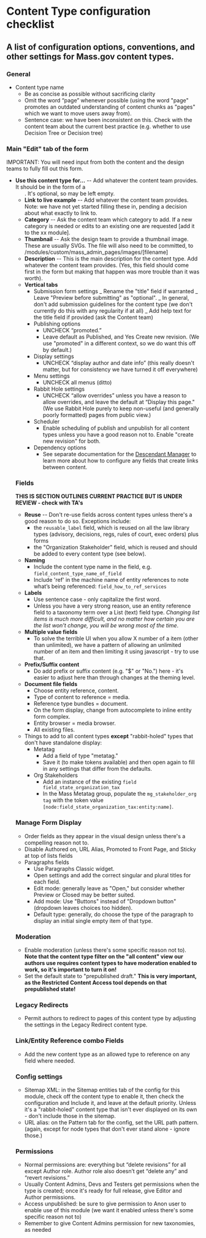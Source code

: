 # Content Type configuration checklist

## A list of configuration options, conventions, and other settings for Mass.gov content types.

### General

- Content type name
  - Be as concise as possible without sacrificing clarity
  - Omit the word “page” whenever possible (using the word "page" promotes an outdated understanding of content chunks as "pages" which we want to move users away from).
  - Sentence case: we have been inconsistent on this. Check with the content team about the current best practice (e.g. whether to use Decision Tree or Decision tree)

### Main "Edit" tab of the form

IMPORTANT: You will need input from both the content and the design teams to fully fill out this form.

- **Use this content type for...** -- Add whatever the content team provides. It should be in the form of a <ul>. It's optional, so may be left empty.
- **Link to live example** -- Add whatever the content team provides. Note: we have not yet started filling these in, pending a decision about what exactly to link to.
- **Category** -- Ask the content team which category to add. If a new category is needed or edits to an existing one are requested [add it to the xx module].
- **Thumbnail** -- Ask the design team to provide a thumbnail image. These are usually SVGs. The file will also need to be committed, to /modules/custom/mass_admin_pages/images/[filename]
- **Description** -- This is the main description for the content type. Add whatever the content team provides. (Yes, this field should come first in the form but making that happen was more trouble than it was worth).
- **Vertical tabs**
  - Submission form settings
    _ Rename the "title" field if warranted
    _ Leave "Preview before submitting" as "optional".
    _ In general, don't add submission guidelines for the content type (we don't currently do this with any regularity if at all)
    _ Add help text for the title field if provided (ask the Content team)
  - Publishing options
    - UNCHECK “promoted.”
    - Leave default as Published, and Yes Create new revision. (We use "promoted" in a different context, so we do want this off by default.)
  - Display settings
    - UNCHECK “display author and date info” (this really doesn't matter, but for consistency we have turned it off everywhere)
  - Menu settings
    - UNCHECK all menus (ditto)
  - Rabbit Hole settings
    - UNCHECK “allow overrides” unless you have a reason to allow overrides, and leave the default at “Display this page." (We use Rabbit Hole purely to keep non-useful (and generally poorly formatted) pages from public view.)
  - Scheduler
    - Enable scheduling of publish and unpublish for all content types unless you have a good reason not to. Enable "create new revision" for both.
  - Dependency options
    - See separate documentation for the <a href="https://github.com/massgov/mass/blob/DP-9397-dm-documentation/docs/descendant-manager.md">Descendant Manager</a> to learn more about how to configure any fields that create links between content.

### Fields

**THIS IS SECTION OUTLINES CURRENT PRACTICE BUT IS UNDER REVIEW - check with TA's**

- **Reuse** -- Don't re-use fields across content types unless there's a good reason to do so. Exceptions include:
  - the `reusable_label` field, which is reused on all the law library types (advisory, decisions, regs, rules of court, exec orders) plus forms
  - the "Organization Stakeholder" field, which is reused and should be added to every content type (see below).
- **Naming**
  - Include the content type name in the field, e.g. `field_content_type_name_of_field`
  - Include 'ref' in the machine name of entity references to note what’s being referenced: `field_how_to_ref_services`
- **Labels**
  - Use sentence case - only capitalize the first word.
  - Unless you have a very strong reason, use an entity reference field to a taxonomy term over a List (text) field type. _Changing list items is much more difficult, and no matter how certain you are the list won't change, you will be wrong most of the time_.
- **Multiple value fields**
  - To solve the terrible UI when you allow X number of a item (other than unlimited), we have a pattern of allowing an unlimited number of an item and then limiting it using javascript - try to use that.
- **Prefix/Suffix content**
  - Do add prefix or suffix content (e.g. "\$" or "No.") here - it's easier to adjust here than through changes at the theming level.
- **Document file fields**
  - Choose entity reference, content.
  - Type of content to reference = media.
  - Reference type bundles = document.
  - On the form display, change from autocomplete to inline entity form complex.
  - Entity browser = media browser.
  - All existing files.
- Things to add to all content types **except** "rabbit-holed" types that don't have standalone display:
  - Metatag
    - Add a field of type "metatag."
    - Save it (to make tokens available) and then open again to fill in any settings that differ from the defaults.
  - Org Stakeholders
    - Add an instance of the existing `field field_state_organization_tax`
    - In the Mass Metatag group, populate the `mg_stakeholder_org tag` with the token value `[node:field_state_organization_tax:entity:name]`.

### Manage Form Display

- Order fields as they appear in the visual design unless there's a compelling reason not to.
- Disable Authored on, URL Alias, Promoted to Front Page, and Sticky at top of lists fields
- Paragraphs fields
  - Use Paragraphs Classic widget.
  - Open settings and add the correct singular and plural titles for each field.
  - Edit mode: generally leave as "Open," but consider whether Preview or Closed may be better suited.
  - Add mode: Use "Buttons" instead of "Dropdown button" (dropdown leaves choices too hidden).
  - Default type: generally, do choose the type of the paragraph to display an initial single empty item of that type.

### Moderation

- Enable moderation (unless there's some specific reason not to). **Note that the content type filter on the "all content" view our authors use requires content types to have moderation enabled to work, so it's important to turn it on!**
- Set the default state to "prepublished draft." **This is very important, as the Restricted Content Access tool depends on that prepublished state!**

### Legacy Redirects

- Permit authors to redirect to pages of this content type by adjusting the settings in the Legacy Redirect content type.

### Link/Entity Reference combo Fields

- Add the new content type as an allowed type to reference on any field where needed.

### Config settings

- Sitemap XML: in the Sitemap entities tab of the config for this module, check off the content type to enable it, then check the configuration and Include it, and leave at the default priority. Unless it's a "rabbit-holed" content type that isn't ever displayed on its own - don't include those in the sitemap.
- URL alias: on the Pattern tab for the config, set the URL path pattern. (again, except for node types that don't ever stand alone - ignore those.)

### Permissions

- Normal permissions are: everything but “delete revisions” for all except Author role. Author role also doesn’t get “delete any” and “revert revisions.”
- Usually Content Admins, Devs and Testers get permissions when the type is created; once it's ready for full release, give Editor and Author permissions.
- Access unpublished: be sure to give permission to Anon user to enable use of this module (we want it enabled unless there's some specific reason not to)
- Remember to give Content Admins permission for new taxonomies, as needed
